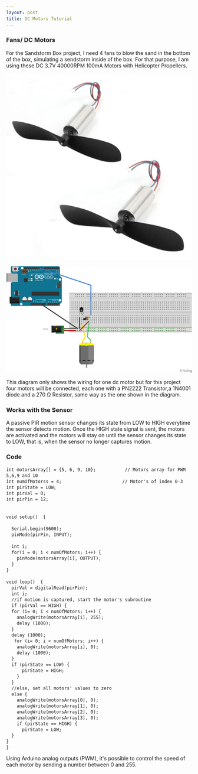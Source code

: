 ```yaml
---
layout: post
title: DC Motors Tutorial
---
```


### Fans/ DC Motors
For the Sandstorm Box project, I need 4 fans to blow the sand in the bottom of the box, simulating a sendstorm inside of the box.
For that purpose, I am using these DC 3.7V 40000RPM 100mA Motors with Helicopter Propellers. 


![Pair DC 3.7V 40000RPM 100mA 7 x 16mm Motors with Helicopter Propellers](../images/quadcopter.jpg)


![DC Motor Wiring Diagram](../images/wiring_dcmotor.png)

This diagram only shows the wiring for one dc motor but for this project four motors will be connected, each one with a PN2222 
Transistor,a 1N4001 diode and a 270 Ω Resistor, same way as the one shown in the diagram.

### Works with the Sensor
A passive PIR motion sensor changes its state from LOW to HIGH everytime the sensor detects motion. Once the HIGH state signal is
sent, the motors are activated and the motors will stay on until the sensor changes its state to LOW, that is, when the sensor no 
longer captures motion.

### Code
```
int motorsArray[] = {5, 6, 9, 10};           // Motors array for PWM 5,6,9 and 10
int numOfMotorss = 4;                       // Motor's of index 0-3
int pirState = LOW;
int pirVal = 0;
int pirPin = 12;


void setup()  {
 
  Serial.begin(9600);
  pinMode(pirPin, INPUT);
 
  int i;
  for(i = 0; i < numOfMotors; i++) {
    pinMode(motorsArray[i], OUTPUT);
  }
}

void loop()  {
  pirVal = digitalRead(pirPin);
  int i;
  //if motion is captured, start the motor's subroutine
  if (pirVal == HIGH) {
  for (i= 0; i < numOfMotors; i++) {
    analogWrite(motorsArray[i], 255);
    delay (1000);
  }
  delay (1000);
   for (i= 0; i < numOfMotors; i++) {
    analogWrite(motorsArray[i], 0);
    delay (1000);
  }
  if (pirState == LOW) {
      pirState = HIGH;
    }
  }
  //else, set all motors' values to zero
  else {
    analogWrite(motorsArray[0], 0);
    analogWrite(motorsArray[1], 0);
    analogWrite(motorsArray[2], 0);
    analogWrite(motorsArray[3], 0);
    if (pirState == HIGH) {
      pirState = LOW;
  }
}
}
```

Using Arduino analog outputs (PWM), it's possible to control the speed of each motor by sending a
number between 0 and 255.

